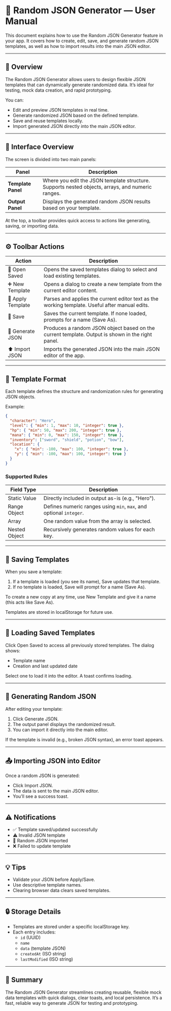# 🧭 Random JSON Generator — User Manual

This document explains how to use the Random JSON Generator feature in your app. It covers how to create, edit, save, and generate random JSON templates, as well as how to import results into the main JSON editor.

---

## 🎯 Overview

The Random JSON Generator allows users to design flexible JSON templates that can dynamically generate randomized data. It’s ideal for testing, mock data creation, and rapid prototyping.

You can:

- Edit and preview JSON templates in real time.
- Generate randomized JSON based on the defined template.
- Save and reuse templates locally.
- Import generated JSON directly into the main JSON editor.

---

## 🧩 Interface Overview

The screen is divided into two main panels:

| Panel | Description |
| --- | --- |
| **Template Panel** | Where you edit the JSON template structure. Supports nested objects, arrays, and numeric ranges. |
| **Output Panel** | Displays the generated random JSON results based on your template. |

At the top, a toolbar provides quick access to actions like generating, saving, or importing data.

---

## ⚙️ Toolbar Actions

| Action | Description |
| --- | --- |
| 📁 Open Saved | Opens the saved templates dialog to select and load existing templates. |
| ➕ New Template | Opens a dialog to create a new template from the current editor content. |
| 🔄 Apply Template | Parses and applies the current editor text as the working template. Useful after manual edits. |
| 💾 Save | Saves the current template. If none loaded, prompts for a name (Save As). |
| 🎲 Generate JSON | Produces a random JSON object based on the current template. Output is shown in the right panel. |
| ⬆️ Import JSON | Imports the generated JSON into the main JSON editor of the app. |

---

## 🧱 Template Format

Each template defines the structure and randomization rules for generating JSON objects.

Example:

```json
{
  "character": "Hero",
  "level": { "min": 1, "max": 10, "integer": true },
  "hp": { "min": 50, "max": 200, "integer": true },
  "mana": { "min": 0, "max": 150, "integer": true },
  "inventory": ["sword", "shield", "potion", "bow"],
  "location": {
    "x": { "min": -100, "max": 100, "integer": true },
    "y": { "min": -100, "max": 100, "integer": true }
  }
}
```

### Supported Rules

| Field Type | Description |
| --- | --- |
| Static Value | Directly included in output as-is (e.g., "Hero"). |
| Range Object | Defines numeric ranges using `min`, `max`, and optional `integer`. |
| Array | One random value from the array is selected. |
| Nested Object | Recursively generates random values for each key. |

---

## 💾 Saving Templates

When you save a template:

1. If a template is loaded (you see its name), Save updates that template.
2. If no template is loaded, Save will prompt for a name (Save As).

To create a new copy at any time, use New Template and give it a name (this acts like Save As).

Templates are stored in localStorage for future use.

---

## 📂 Loading Saved Templates

Click Open Saved to access all previously stored templates. The dialog shows:

- Template name
- Creation and last updated date

Select one to load it into the editor. A toast confirms loading.

---

## 🎲 Generating Random JSON

After editing your template:

1. Click Generate JSON.
2. The output panel displays the randomized result.
3. You can import it directly into the main editor.

If the template is invalid (e.g., broken JSON syntax), an error toast appears.

---

## 📤 Importing JSON into Editor

Once a random JSON is generated:

- Click Import JSON.
- The data is sent to the main JSON editor.
- You’ll see a success toast.

---

## ⚠️ Notifications

- ✅ Template saved/updated successfully
- ⚠️ Invalid JSON template
- 🎲 Random JSON imported
- ❌ Failed to update template

---

## 💡 Tips

- Validate your JSON before Apply/Save.
- Use descriptive template names.
- Clearing browser data clears saved templates.

---

## 🔒 Storage Details

- Templates are stored under a specific localStorage key.
- Each entry includes:
  - `id` (UUID)
  - `name`
  - `data` (template JSON)
  - `createdAt` (ISO string)
  - `lastModified` (ISO string)

---

## 🧠 Summary

The Random JSON Generator streamlines creating reusable, flexible mock data templates with quick dialogs, clear toasts, and local persistence. It’s a fast, reliable way to generate JSON for testing and prototyping.
